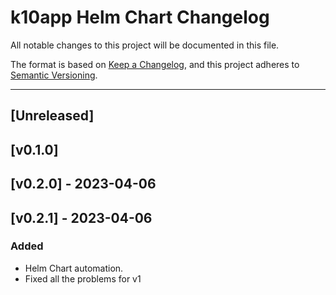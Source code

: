 # k10app Helm Chart Changelog

All notable changes to this project will be documented in this file.

The format is based on [Keep a Changelog](https://keepachangelog.com/en/1.0.0/),
and this project adheres to [Semantic Versioning](https://semver.org/spec/v2.0.0.html).

---
## [Unreleased]

## [v0.1.0]

## [v0.2.0] - 2023-04-06

## [v0.2.1] - 2023-04-06

### Added

- Helm Chart automation.
- Fixed all the problems for v1

